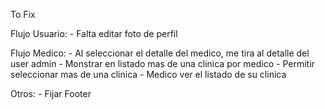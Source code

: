To Fix


Flujo Usuario:
    -  Falta editar foto de perfil 


Flujo Medico:
    - Al seleccionar el detalle del medico, me tira al detalle del user admin
    - Monstrar en listado mas de una clinica por medico 
    - Permitir seleccionar mas de una clinica
    - Medico ver el listado de su clinica


Otros:
    - Fijar Footer    